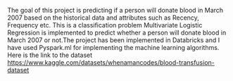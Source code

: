 The goal of this project is predicting if a person will donate blood in March 2007 based on the historical data and attributes such as Recency, Frequency etc. This is a classification problem Multivariate Logistic Regression is implemented to predict whether a person will donate blood in March 2007 or not.The project has been implemented in Databricks and I have used Pyspark.ml for implementing the machine learning algorithms. Here is the link to the dataset https://www.kaggle.com/datasets/whenamancodes/blood-transfusion-dataset

